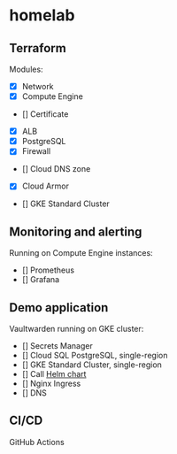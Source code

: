 # homelab

## Terraform

Modules:

- [x] Network
- [x] Compute Engine
- [] Certificate
- [x] ALB
- [x] PostgreSQL
- [x] Firewall
- [] Cloud DNS zone
- [x] Cloud Armor
- [] GKE Standard Cluster

## Monitoring and alerting

Running on Compute Engine instances:

- [] Prometheus
- [] Grafana

## Demo application

Vaultwarden running on GKE cluster:

- [] Secrets Manager
- [] Cloud SQL PostgreSQL, single-region
- [] GKE Standard Cluster, single-region
- [] Call [Helm chart](https://github.com/guerzon/vaultwarden)
- [] Nginx Ingress
- [] DNS

## CI/CD

GitHub Actions